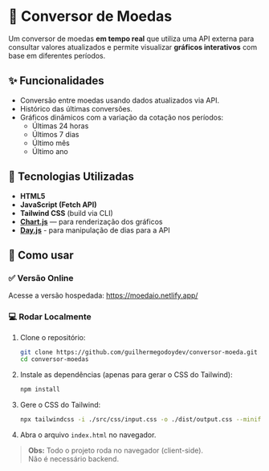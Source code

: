 # 💱 Conversor de Moedas

Um conversor de moedas **em tempo real** que utiliza uma API externa para consultar valores atualizados e permite visualizar **gráficos interativos** com base em diferentes períodos.

## ✨ Funcionalidades

- Conversão entre moedas usando dados atualizados via API.
- Histórico das últimas conversões.
- Gráficos dinâmicos com a variação da cotação nos períodos:
  - Últimas 24 horas
  - Últimos 7 dias
  - Último mês
  - Último ano

## 🧰 Tecnologias Utilizadas

- **HTML5**
- **JavaScript (Fetch API)**
- **Tailwind CSS** (build via CLI)
- **[Chart.js](https://www.chartjs.org/)** — para renderização dos gráficos
- **[Day.js](https://day.js.org/)** - para manipulação de dias para a API

## 🚀 Como usar

### ✅ Versão Online

Acesse a versão hospedada: <a href="https://moedaio.netlify.app/" target="_blank" rel="noopener noreferrer">https://moedaio.netlify.app/</a>

### 💻 Rodar Localmente

1. Clone o repositório:

   ```bash
   git clone https://github.com/guilhermegodoydev/conversor-moeda.git
   cd conversor-moedas
   ```

2. Instale as dependências (apenas para gerar o CSS do Tailwind):

   ```bash
   npm install
   ```

3. Gere o CSS do Tailwind:

   ```bash
   npx tailwindcss -i ./src/css/input.css -o ./dist/output.css --minify
   ```

4. Abra o arquivo `index.html` no navegador.

> **Obs:** Todo o projeto roda no navegador (client-side).  
> Não é necessário backend.